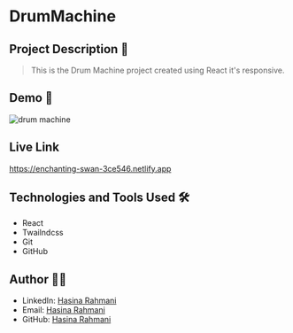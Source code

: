 # DrumMachine

## Project Description 📝

> This is the Drum Machine project created using React it's responsive.


## Demo 📸

![drum machine](https://github.com/user-attachments/assets/05365b40-15b0-45f1-b9cc-9e358023214d)

## Live Link
https://enchanting-swan-3ce546.netlify.app



## Technologies and Tools Used 🛠️

- React
- Twailndcss
- Git
- GitHub


## Author 👩‍💻

- LinkedIn: [Hasina Rahmani](https://www.linkedin.com/in/hasina-rahmani-4a21a9311/)
- Email: [Hasina Rahmani](mailto:hasinarahmani548@gmail.com)
- GitHub: [Hasina Rahmani](https://github.com/Hasinarahman/drum-machine)

